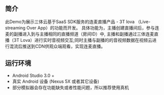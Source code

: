 ## 简介
此Demo为展示三体云基于SaaS SDK服务的连麦直播产品 -  3T lova （Live-streaming Over App）的功能而开发。
具体功能为，主播创建直播间后，参与连麦的副播进入到与主播相同的直播频道（房间ID）中, 主播和副播通过三体连麦直播（3T Lova）进行实时音视频交互;同时主播与副播的的音视频数据在视频云进行混流后推送到CDN供观众端观看，实现连麦直播。

## 运行环境
* Android Studio 3.0 +
* 真实 Android 设备 (Nexus 5X 或者其它设备)
* 部分模拟器会存在功能缺失或者性能问题，所以推荐使用真机